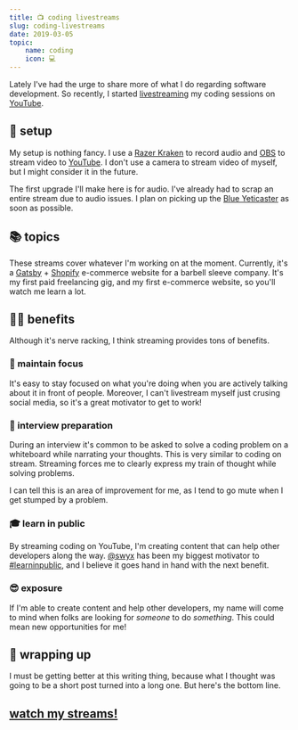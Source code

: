 ```yaml
---
title: 📺 coding livestreams
slug: coding-livestreams
date: 2019-03-05
topic:
    name: coding
    icon: 💻
---
```


Lately I've had the urge to share more of what I do regarding software development. So recently, I started [livestreaming][1] my coding sessions on [YouTube][2].

## 🎤 setup

My setup is nothing fancy. I use a [Razer Kraken][3] to record audio and [OBS][4] to stream video to [YouTube][2]. I don't use a camera to stream video of myself, but I might consider it in the future.

The first upgrade I'll make here is for audio. I've already had to scrap an entire stream due to audio issues. I plan on picking up the [Blue Yeticaster][5] as soon as possible.

## 📚 topics

These streams cover whatever I'm working on at the moment. Currently, it's a [Gatsby][6] + [Shopify][7] e-commerce website for a barbell sleeve company. It's my first paid freelancing gig, and my first e-commerce website, so you'll watch me learn a lot.

## 👍🏼 benefits

Although it's nerve racking, I think streaming provides tons of benefits.

### 🎯 maintain focus

It's easy to stay focused on what you're doing when you are actively talking about it in front of people. Moreover, I can't livestream myself just crusing social media, so it's a great motivator to get to work!

### 👔 interview preparation

During an interview it's common to be asked to solve a coding problem on a whiteboard while narrating your thoughts. This is very similar to coding on stream. Streaming forces me to clearly express my train of thought while solving problems.

I can tell this is an area of improvement for me, as I tend to go mute when I get stumped by a problem.

### 🎓 learn in public

By streaming coding on YouTube, I'm creating content that can help other developers along the way. [@swyx][8] has been my biggest motivator to [#learninpublic][9], and I believe it goes hand in hand with the next benefit.

### 😎 exposure

If I'm able to create content and help other developers, my name will come to mind when folks are looking for _someone_ to do _something_. This could mean new opportunities for me!

## 🎁 wrapping up

I must be getting better at this writing thing, because what I thought was going to be a short post turned into a long one. But here's the bottom line.

## [watch my streams!][1]

[1]: https://www.youtube.com/playlist?list=PL6Mu1AMmTL-uMkwOvZ5_Ytbu9qQ5SQSrc
[2]: https://www.youtube.com/bradgarropy
[3]: https://www.razer.com/Gaming-Audio/Razer-Kraken-Pro-V2-/p/RZ04-02050900-R3M1
[4]: https://obsproject.com
[5]: https://www.bluedesigns.com/products/yeticaster/
[6]: https://www.gatsbyjs.org
[7]: https://www.shopify.com
[8]: https://twitter.com/swyx
[9]: https://twitter.com/hashtag/learninpublic
